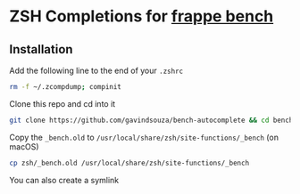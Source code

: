 # ZSH Completions for [frappe bench](https://github.com/frappe/bench)

## Installation

Add the following line to the end of your `.zshrc`

```sh
rm -f ~/.zcompdump; compinit
```

Clone this repo and cd into it

```sh
git clone https://github.com/gavindsouza/bench-autocomplete && cd bench-auto-complete
```

Copy the `_bench.old` to `/usr/local/share/zsh/site-functions/_bench` (on macOS)

```sh
cp zsh/_bench.old /usr/local/share/zsh/site-functions/_bench
```

You can also create a symlink
